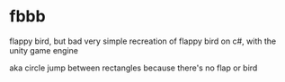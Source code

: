# fbbb
flappy bird, but bad
very simple recreation of flappy bird on c#, with the unity game engine

aka circle jump between rectangles because there's no flap or bird
